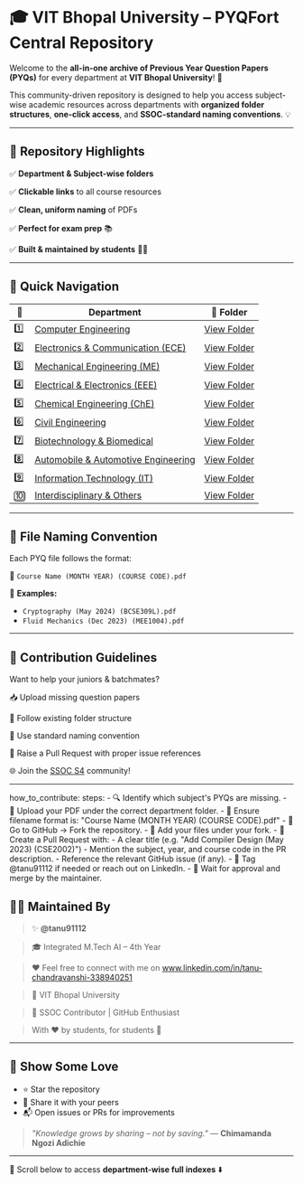 # 🎓 VIT Bhopal University – PYQFort Central Repository

Welcome to the **all-in-one archive of Previous Year Question Papers (PYQs)** for every department at **VIT Bhopal University**! 🚀

This community-driven repository is designed to help you access subject-wise academic resources across departments with **organized folder structures**, **one-click access**, and **SSOC-standard naming conventions**. 💡

---

## 🌟 Repository Highlights

✅ **Department & Subject-wise folders**

✅ **Clickable links** to all course resources

✅ **Clean, uniform naming** of PDFs

✅ **Perfect for exam prep** 📚

✅ **Built & maintained by students** 🧑‍💻

---

## 🧭 Quick Navigation

| 🔢  | Department                                                                                                  | 📂 Folder                                                                                                                                              |
| --- | ----------------------------------------------------------------------------------------------------------- | ------------------------------------------------------------------------------------------------------------------------------------------------------ |
| 1️⃣ | [Computer Engineering](#-vit-bhopal-university--computer-engineering)                                       | [View Folder](https://github.com/tanu91112/PYQFort/tree/main/VIT%20Bhopal%20University/01.%20Computer%20Engineering)                                   |
| 2️⃣ | [Electronics & Communication (ECE)](#-vit-bhopal-university--electronics--communication-engineering-ece)    | [View Folder](https://github.com/tanu91112/PYQFort/tree/main/VIT%20Bhopal%20University/02.%20Electronics%20%26%20Communication%20Engineering)          |
| 3️⃣ | [Mechanical Engineering (ME)](#-vit-bhopal-university--mechanical-engineering-me--pyqfort-repository)       | [View Folder](https://github.com/tanu91112/PYQFort/tree/main/VIT%20Bhopal%20University/03.Mechanical%20Engineering%20%28ME%29)                         |
| 4️⃣ | [Electrical & Electronics (EEE)](#-vit-bhopal-university--electrical--electronics-engineering-eee--pyqfort) | [View Folder](https://github.com/tanu91112/PYQFort/tree/main/VIT%20Bhopal%20University/04.%20Electrical%20%26%20Electronics%20Engineering%20%28EEE%29) |
| 5️⃣ | [Chemical Engineering (ChE)](#-chemical-engineering-che--vit-bhopal-university)                             | [View Folder](https://github.com/tanu91112/PYQFort/tree/main/VIT%20Bhopal%20University/05.Chemical%20Engineering%20%28ChE%29)                          |
| 6️⃣ | [Civil Engineering](#-vit-bhopal-university--civil-engineering-che)                                         | [View Folder](https://github.com/tanu91112/PYQFort/tree/main/VIT%20Bhopal%20University/06.Civil%20Engineering)                                         |
| 7️⃣ | [Biotechnology & Biomedical](#-biotechnology--biomedical-engineering--vit-bhopal-university)                | [View Folder](https://github.com/tanu91112/PYQFort/tree/main/VIT%20Bhopal%20University/07.Biotechnology%20%20Biomedical%20Engineering)                 |
| 8️⃣ | [Automobile & Automotive Engineering](#-automobile--automotive-engineering--vit-bhopal-university)                | [View Folder](https://github.com/tanu91112/PYQFort/tree/main/VIT%20Bhopal%20University/08.Automobile%20%20Automotive%20Engineering)                 |
| 9️⃣ | [Information Technology (IT)](#-information-technology-it--vit-bhopal-university)                                 | [View Folder](https://github.com/tanu91112/PYQFort/tree/main/VIT%20Bhopal%20University/09.Information%20Technology%20(IT))                          |
| 🔟 | [Interdisciplinary & Others](#-interdisciplinary--others--vit-bhopal-university)                                  | [View Folder](https://github.com/tanu91112/PYQFort/tree/main/VIT%20Bhopal%20University/10.Interdisciplinary%20%26%20Others)                         |
---

## 🧾 File Naming Convention

Each PYQ file follows the format:

📄 `Course Name (MONTH YEAR) (COURSE CODE).pdf`

🔸 **Examples:**

* `Cryptography (May 2024) (BCSE309L).pdf`
* `Fluid Mechanics (Dec 2023) (MEE1004).pdf`

---

## 💼 Contribution Guidelines

Want to help your juniors & batchmates?

📥 Upload missing question papers

📁 Follow existing folder structure

📝 Use standard naming convention

🔁 Raise a Pull Request with proper issue references

🌐 Join the [SSOC S4](https://ssoc.dev/) community!

---


how_to_contribute:
  steps:
    - 🔍 Identify which subject's PYQs are missing.
    - 📂 Upload your PDF under the correct department folder.
    - 📝 Ensure filename format is: "Course Name (MONTH YEAR) (COURSE CODE).pdf"
    - 🔧 Go to GitHub → Fork the repository.
    - 📌 Add your files under your fork.
    - 🔁 Create a Pull Request with:
        - A clear title (e.g. "Add Compiler Design (May 2023) (CSE2002)")
        - Mention the subject, year, and course code in the PR description.
        - Reference the relevant GitHub issue (if any).
    - 💬 Tag @tanu91112 if needed or reach out on LinkedIn.
    - 🙌 Wait for approval and merge by the maintainer.

## 👩‍💻 Maintained By

> ✨ **@tanu91112**

> 🎓 Integrated M.Tech AI – 4th Year

> ❤️ Feel free to connect with me on www.linkedin.com/in/tanu-chandravanshi-338940251

> 📍 VIT Bhopal University

> 🤝 SSOC Contributor | GitHub Enthusiast


> With ❤️ by students, for students 🙌

---

## 🌟 Show Some Love

* ⭐ Star the repository
* 📢 Share it with your peers
* 📬 Open issues or PRs for improvements

> *"Knowledge grows by sharing – not by saving."* — **Chimamanda Ngozi Adichie**

---

📌 Scroll below to access **department-wise full indexes** ⬇️
